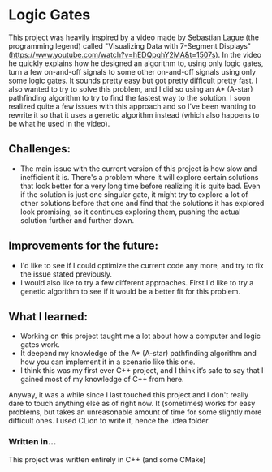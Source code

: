 # Logic Gates
This project was heavily inspired by a video made by Sebastian Lague (the programming legend) called "Visualizing Data with 7-Segment Displays" (https://www.youtube.com/watch?v=hEDQpqhY2MA&t=1507s).
In the video he quickly explains how he designed an algorithm to, using only logic gates, turn a few on-and-off signals to some other on-and-off signals using only some logic gates. It sounds pretty easy but got pretty difficult pretty fast.
I also wanted to try to solve this problem, and I did so using an A* (A-star) pathfinding algorithm to try to find the fastest way to the solution. I soon realized quite a few issues with this approach and so I've been wanting to rewrite it so that it uses a genetic algorithm instead (which also happens to be what he used in the video).

## Challenges:
- The main issue with the current version of this project is how slow and inefficient it is. There's a problem where it will explore certain solutions that look better for a very long time before realizing it is quite bad. Even if the solution is just one singular gate, it might try to explore a lot of other solutions before that one and find that the solutions it has explored look promising, so it continues exploring them, pushing the actual solution further and further down.

## Improvements for the future:
- I'd like to see if I could optimize the current code any more, and try to fix the issue stated previously.
- I would also like to try a few different approaches. First I'd like to try a genetic algorithm to see if it would be a better fit for this problem.

## What I learned:
- Working on this project taught me a lot about how a computer and logic gates work.
- It deepend my knowledge of the A* (A-star) pathfinding algorithm and how you can implement it in a scenario like this one.
- I think this was my first ever C++ project, and I think it’s safe to say that I gained most of my knowledge of C++ from here.

Anyway, it was a while since I last touched this project and I don't really dare to touch anything else as of right now. It (sometimes) works for easy problems, but takes an unreasonable amount of time for some slightly more difficult ones.
I used CLion to write it, hence the .idea folder.

### Written in...
This project was written entirely in C++ (and some CMake)
